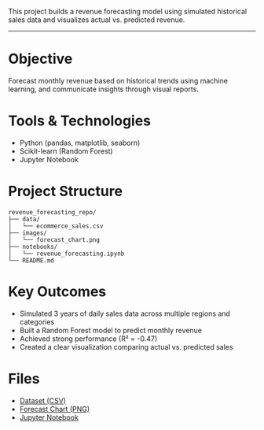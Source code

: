 This project builds a revenue forecasting model using simulated historical sales data and visualizes actual vs. predicted revenue.

---

# Objective
Forecast monthly revenue based on historical trends using machine learning, and communicate insights through visual reports.

# Tools & Technologies
- Python (pandas, matplotlib, seaborn)
- Scikit-learn (Random Forest)
- Jupyter Notebook

# Project Structure
```
revenue_forecasting_repo/
├── data/
│   └── ecommerce_sales.csv
├── images/
│   └── forecast_chart.png
├── notebooks/
│   └── revenue_forecasting.ipynb
└── README.md
```

# Key Outcomes
- Simulated 3 years of daily sales data across multiple regions and categories
- Built a Random Forest model to predict monthly revenue
- Achieved strong performance (R² = -0.47)
- Created a clear visualization comparing actual vs. predicted sales

# Files
-  [Dataset (CSV)](./data/ecommerce_sales.csv)
-  [Forecast Chart (PNG)](./images/forecast_chart.png)
-  [Jupyter Notebook](./notebooks/revenue_forecasting.ipynb)

